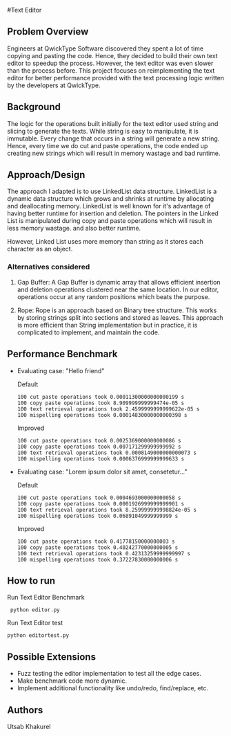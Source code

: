 #Text Editor

## Problem Overview

Engineers at QwickType Software discovered they spent a lot of time copying and 
pasting the code. Hence, they decided to build their own text editor to speedup
the process. However, the text editor was even slower than the process before.
This project focuses on reimplementing the text editor for better performance
provided with the text processing logic written by the developers at QwickType.

## Background

The logic for the operations built initially for the text editor used string and slicing to generate the 
texts. While string is easy to manipulate, it is immutable. Every change that occurs 
in a string will generate a new string. Hence, every time we do cut and paste operations, 
the code ended up creating new strings which will result in memory wastage and bad runtime.

## Approach/Design

The approach I adapted is to use LinkedList data structure. LinkedList is a dynamic data structure
which grows and shrinks at runtime by allocating and deallocating memory. LinkedList is well known
for it's advantage of having better runtime for insertion and deletion. The pointers in the Linked List
is manipulated during copy and paste operations which will result in less memory wastage.
and also better runtime. 

However, Linked List uses more memory than string as it stores each character as an object.

### Alternatives considered

1) Gap Buffer: A Gap Buffer is dynamic array that allows efficient insertion and deletion
operations clustered near the same location. In our editor, operations occur at any random positions
which beats the purpose.  

2) Rope: Rope is an approach based on Binary tree structure. This works by storing 
strings split into sections and stored as leaves. This approach is more efficient than 
String implementation but in practice, it is complicated to implement, and maintain the code.
 
## Performance Benchmark

*  Evaluating case: "Hello friend"

    Default
    ```
    100 cut paste operations took 0.00011300000000000199 s
    100 copy paste operations took 8.909999999999474e-05 s
    100 text retrieval operations took 2.4599999999999622e-05 s
    100 mispelling operations took 0.00014830000000000398 s
    ```
   
   Improved
   ```
   100 cut paste operations took 0.0025369000000000086 s
   100 copy paste operations took 0.007171299999999992 s
   100 text retrieval operations took 0.0008149000000000073 s
   100 mispelling operations took 0.0006376999999999633 s  
   ```
   
*  Evaluating case: "Lorem ipsum dolor sit amet, consetetur..."

    Default
    ```
    100 cut paste operations took 0.0004693000000000058 s
    100 copy paste operations took 0.0001926999999999901 s
    100 text retrieval operations took 8.259999999998824e-05 s
    100 mispelling operations took 0.06891049999999999 s
   ```
    Improved 
    ```
    100 cut paste operations took 0.41778150000000003 s
    100 copy paste operations took 0.40242770000000005 s
    100 text retrieval operations took 0.42313259999999997 s
    100 mispelling operations took 0.37227830000000006 s
   ```

## How to run

Run Text Editor Benchmark
```
 python editor.py
```

Run Text Editor test
```
python editortest.py
```
## Possible Extensions

*  Fuzz testing the editor implementation to test all the edge cases.
*  Make benchmark code more dynamic.
*  Implement additional functionality like undo/redo, find/replace, etc.

## Authors

Utsab Khakurel


